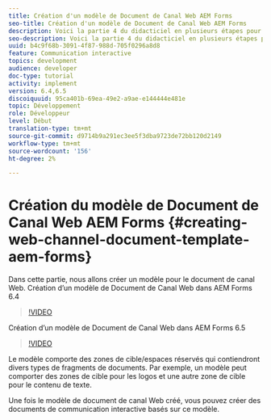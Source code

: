 ```yaml
---
title: Création d'un modèle de Document de Canal Web AEM Forms
seo-title: Création d'un modèle de Document de Canal Web AEM Forms
description: Voici la partie 4 du didacticiel en plusieurs étapes pour créer votre premier document de communications interactives. Dans cette partie, nous allons créer un modèle pour le document de canal Web.
seo-description: Voici la partie 4 du didacticiel en plusieurs étapes pour créer votre premier document de communications interactives. Dans cette partie, nous allons créer un modèle pour le document de canal Web.
uuid: b4c9f68b-3091-4f87-988d-705f0296a8d8
feature: Communication interactive
topics: development
audience: developer
doc-type: tutorial
activity: implement
version: 6.4,6.5
discoiquuid: 95ca401b-69ea-49e2-a9ae-e144444e481e
topic: Développement
role: Développeur
level: Début
translation-type: tm+mt
source-git-commit: d9714b9a291ec3ee5f3dba9723de72bb120d2149
workflow-type: tm+mt
source-wordcount: '156'
ht-degree: 2%

---
```



# Création du modèle de Document de Canal Web AEM Forms {#creating-web-channel-document-template-aem-forms}

Dans cette partie, nous allons créer un modèle pour le document de canal Web.
Création d’un modèle de Document de Canal Web dans AEM Forms 6.4
>[!VIDEO](https://video.tv.adobe.com/v/22342?quality=9&learn=on)

Création d’un modèle de Document de Canal Web dans AEM Forms 6.5
>[!VIDEO](https://video.tv.adobe.com/v/27807?quality=9&learn=on)

Le modèle comporte des zones de cible/espaces réservés qui contiendront divers types de fragments de documents. Par exemple, un modèle peut comporter des zones de cible pour les logos et une autre zone de cible pour le contenu de texte.

Une fois le modèle de document de canal Web créé, vous pouvez créer des documents de communication interactive basés sur ce modèle.
